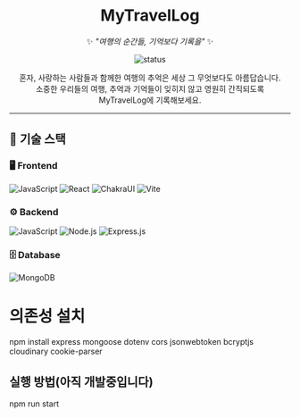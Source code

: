 <div align="center">

# **MyTravelLog**  
✨ _"여행의 순간들, 기억보다 기록을"_ ✨  

![status](https://img.shields.io/badge/STATUS-🚧_개발중-red?style=for-the-badge)

혼자, 사랑하는 사람들과 함께한 여행의 추억은 세상 그 무엇보다도 아름답습니다. </br>
소중한 우리들의 여행, 추억과 기억들이 잊히지 않고 영원히 간직되도록 </br>
MyTravelLog에 기록해보세요. 

</div>

---

## 🚀 기술 스택

### 🖥️ Frontend
![JavaScript](https://img.shields.io/badge/JavaScript-F7DF1E?style=for-the-badge&logo=javascript&logoColor=black)
![React](https://img.shields.io/badge/React-61DAFB?style=for-the-badge&logo=react&logoColor=white)
![ChakraUI](https://img.shields.io/badge/Chakra%20UI-319795?style=for-the-badge&logo=chakraui&logoColor=white)
![Vite](https://img.shields.io/badge/Vite-646CFF?style=for-the-badge&logo=vite&logoColor=white)

### ⚙️ Backend
![JavaScript](https://img.shields.io/badge/JavaScript-F7DF1E?style=for-the-badge&logo=javascript&logoColor=black)
![Node.js](https://img.shields.io/badge/Node.js-339933?style=for-the-badge&logo=node.js&logoColor=white)
![Express.js](https://img.shields.io/badge/Express.js-000000?style=for-the-badge&logo=express&logoColor=white)

### 🗄️ Database
![MongoDB](https://img.shields.io/badge/MongoDB-47A248?style=for-the-badge&logo=mongodb&logoColor=white)


# 의존성 설치
npm install express mongoose dotenv cors jsonwebtoken bcryptjs cloudinary cookie-parser

##  실행 방법(아직 개발중입니다)
npm run start

